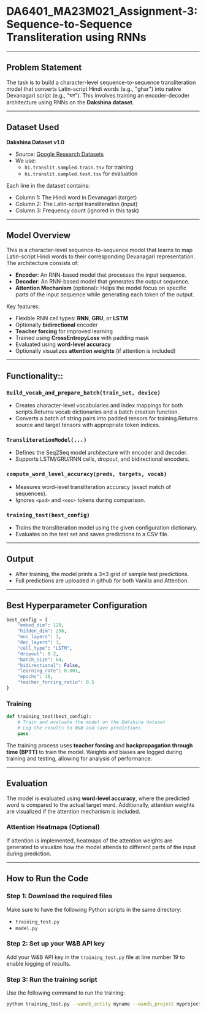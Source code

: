 # DA6401_MA23M021_Assignment-3: Sequence-to-Sequence Transliteration using RNNs
---

##  Problem Statement

The task is to build a character-level sequence-to-sequence transliteration model that converts Latin-script Hindi words (e.g., "ghar") into native Devanagari script (e.g., "घर"). This involves training an encoder-decoder architecture using RNNs on the **Dakshina dataset**.

---

## Dataset Used

**Dakshina Dataset v1.0**  
- Source: [Google Research Datasets](https://github.com/google-research-datasets/dakshina)
- We use:
  - `hi.translit.sampled.train.tsv` for training
  - `hi.translit.sampled.test.tsv` for evaluation

Each line in the dataset contains:  
- Column 1: The Hindi word in Devanagari (target)  
- Column 2: The Latin-script transliteration (input)  
- Column 3: Frequency count (ignored in this task)

---

## Model Overview

This is a character-level sequence-to-sequence model that learns to map Latin-script Hindi words to their corresponding Devanagari representation. The architecture consists of:
- **Encoder**: An RNN-based model that processes the input sequence.
- **Decoder**: An RNN-based model that generates the output sequence.
- **Attention Mechanism** (optional): Helps the model focus on specific parts of the input sequence while generating each token of the output.

 Key features:
- Flexible RNN cell types: **RNN**, **GRU**, or **LSTM**
- Optionally **bidirectional** encoder
- **Teacher forcing** for improved learning
- Trained using **CrossEntropyLoss** with padding mask
- Evaluated using **word-level accuracy**
- Optionally visualizes **attention weights** (if attention is included)

---

## Functionality::

### `Build_vocab_and_prepare_batch(train_set, device)`

* Creates character-level vocabularies and index mappings for both scripts.Returns vocab dictionaries and a batch creation function.
* Converts a batch of string pairs into padded tensors for training.Returns source and target tensors with appropriate token indices.

### `TransliterationModel(...)`

* Defines the Seq2Seq model architecture with encoder and decoder.
* Supports LSTM/GRU/RNN cells, dropout, and bidirectional encoders.

### `compute_word_level_accuracy(preds, targets, vocab)`

* Measures word-level transliteration accuracy (exact match of sequences).
* Ignores `<pad>` and `<eos>` tokens during comparison.

### `training_test(best_config)`

* Trains the transliteration model using the given configuration dictionary.
* Evaluates on the test set and saves predictions to a CSV file.

---

##  Output

* After training, the model prints a 3×3 grid of sample test predictions.
* Full predictions are uploaded in github for both Vanilla and Attention.

---


##  Best Hyperparameter Configuration

```python
best_config = {
    "embed_dim": 128,
    "hidden_dim": 256,
    "enc_layers": 3,
    "dec_layers": 3,
    "cell_type": "LSTM",
    "dropout": 0.2,
    "batch_size": 64,
    "bidirectional": False,
    "learning_rate": 0.001,
    "epochs": 10,
    "teacher_forcing_ratio": 0.5
}
````

### Training

```python
def training_test(best_config):
    # Train and evaluate the model on the Dakshina dataset
    # Log the results to W&B and save predictions
    pass
```

The training process uses **teacher forcing** and **backpropagation through time (BPTT)** to train the model. Weights and biases are logged during training and testing, allowing for analysis of performance.

---

##  Evaluation

The model is evaluated using **word-level accuracy**, where the predicted word is compared to the actual target word. Additionally, attention weights are visualized if the attention mechanism is included.

### Attention Heatmaps (Optional)

If attention is implemented, heatmaps of the attention weights are generated to visualize how the model attends to different parts of the input during prediction.

---









##  How to Run the Code

### Step 1: Download the required files

Make sure to have the following Python scripts in the same directory:

* `training_test.py`
* `model.py`

### Step 2: Set up your W\&B API key

Add your W\&B API key in the `training_test.py` file at line number 19 to enable logging of results.

### Step 3: Run the training script

Use the following command to run the training:

```bash
python training_test.py --wandb_entity myname --wandb_project myprojectname
```




